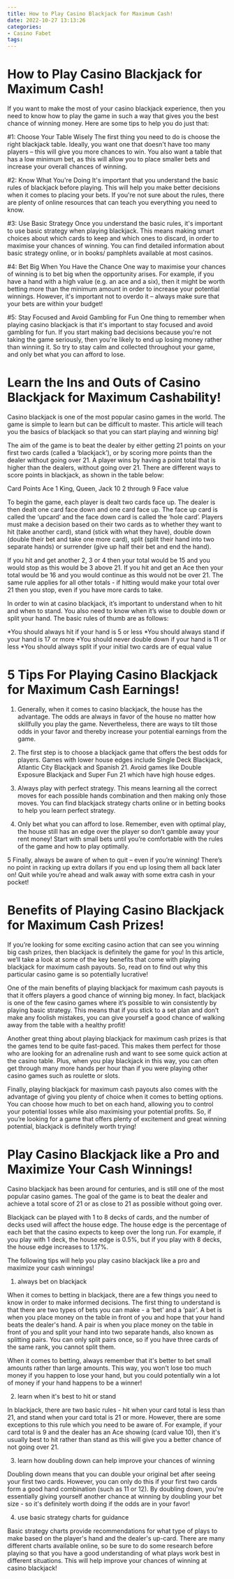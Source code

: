 ```yaml
---
title: How to Play Casino Blackjack for Maximum Cash! 
date: 2022-10-27 13:13:26
categories:
- Casino Fabet
tags:
---
```



# How to Play Casino Blackjack for Maximum Cash! 

If you want to make the most of your casino blackjack experience, then you need to know how to play the game in such a way that gives you the best chance of winning money. Here are some tips to help you do just that:

#1: Choose Your Table Wisely
The first thing you need to do is choose the right blackjack table. Ideally, you want one that doesn't have too many players – this will give you more chances to win. You also want a table that has a low minimum bet, as this will allow you to place smaller bets and increase your overall chances of winning.

#2: Know What You're Doing
It's important that you understand the basic rules of blackjack before playing. This will help you make better decisions when it comes to placing your bets. If you're not sure about the rules, there are plenty of online resources that can teach you everything you need to know.

#3: Use Basic Strategy
Once you understand the basic rules, it's important to use basic strategy when playing blackjack. This means making smart choices about which cards to keep and which ones to discard, in order to maximise your chances of winning. You can find detailed information about basic strategy online, or in books/ pamphlets available at most casinos.

#4: Bet Big When You Have the Chance
One way to maximise your chances of winning is to bet big when the opportunity arises. For example, if you have a hand with a high value (e.g. an ace and a six), then it might be worth betting more than the minimum amount in order to increase your potential winnings. However, it's important not to overdo it – always make sure that your bets are within your budget!

#5: Stay Focused and Avoid Gambling for Fun
One thing to remember when playing casino blackjack is that it's important to stay focused and avoid gambling for fun. If you start making bad decisions because you're not taking the game seriously, then you're likely to end up losing money rather than winning it. So try to stay calm and collected throughout your game, and only bet what you can afford to lose.

# Learn the Ins and Outs of Casino Blackjack for Maximum Cashability!

Casino blackjack is one of the most popular casino games in the world. The game is simple to learn but can be difficult to master. This article will teach you the basics of blackjack so that you can start playing and winning big!

The aim of the game is to beat the dealer by either getting 21 points on your first two cards (called a ‘blackjack’), or by scoring more points than the dealer without going over 21. A player wins by having a point total that is higher than the dealers, without going over 21. There are different ways to score points in blackjack, as shown in the table below:

 Card Points Ace 1 King, Queen, Jack 10 2 through 9 Face value

To begin the game, each player is dealt two cards face up. The dealer is then dealt one card face down and one card face up. The face up card is called the ‘upcard’ and the face down card is called the ‘hole card’. Players must make a decision based on their two cards as to whether they want to hit (take another card), stand (stick with what they have), double down (double their bet and take one more card), split (split their hand into two separate hands) or surrender (give up half their bet and end the hand).

If you hit and get another 2, 3 or 4 then your total would be 15 and you would stop as this would be 3 above 21. If you hit and get an Ace then your total would be 16 and you would continue as this would not be over 21. The same rule applies for all other totals - if hitting would make your total over 21 then you stop, even if you have more cards to take.

In order to win at casino blackjack, it’s important to understand when to hit and when to stand. You also need to know when it’s wise to double down or split your hand. The basic rules of thumb are as follows:






*You should always hit if your hand is 5 or less
*You should always stand if your hand is 17 or more
*You should never double down if your hand is 11 or less 
*You should always split if your initial two cards are of equal value

# 5 Tips For Playing Casino Blackjack for Maximum Cash Earnings!

1. Generally, when it comes to casino blackjack, the house has the advantage. The odds are always in favor of the house no matter how skillfully you play the game. Nevertheless, there are ways to tilt those odds in your favor and thereby increase your potential earnings from the game.

2. The first step is to choose a blackjack game that offers the best odds for players. Games with lower house edges include Single Deck Blackjack, Atlantic City Blackjack and Spanish 21. Avoid games like Double Exposure Blackjack and Super Fun 21 which have high house edges.

3. Always play with perfect strategy. This means learning all the correct moves for each possible hands combination and then making only those moves. You can find blackjack strategy charts online or in betting books to help you learn perfect strategy.

4. Only bet what you can afford to lose. Remember, even with optimal play, the house still has an edge over the player so don’t gamble away your rent money! Start with small bets until you’re comfortable with the rules of the game and how to play optimally.

5 Finally, always be aware of when to quit – even if you’re winning! There’s no point in racking up extra dollars if you end up losing them all back later on! Quit while you’re ahead and walk away with some extra cash in your pocket!

# Benefits of Playing Casino Blackjack for Maximum Cash Prizes!

If you’re looking for some exciting casino action that can see you winning big cash prizes, then blackjack is definitely the game for you! In this article, we’ll take a look at some of the key benefits that come with playing blackjack for maximum cash payouts. So, read on to find out why this particular casino game is so potentially lucrative!

One of the main benefits of playing blackjack for maximum cash payouts is that it offers players a good chance of winning big money. In fact, blackjack is one of the few casino games where it’s possible to win consistently by playing basic strategy. This means that if you stick to a set plan and don’t make any foolish mistakes, you can give yourself a good chance of walking away from the table with a healthy profit!

Another great thing about playing blackjack for maximum cash prizes is that the games tend to be quite fast-paced. This makes them perfect for those who are looking for an adrenaline rush and want to see some quick action at the casino table. Plus, when you play blackjack in this way, you can often get through many more hands per hour than if you were playing other casino games such as roulette or slots.

Finally, playing blackjack for maximum cash payouts also comes with the advantage of giving you plenty of choice when it comes to betting options. You can choose how much to bet on each hand, allowing you to control your potential losses while also maximising your potential profits. So, if you’re looking for a game that offers plenty of excitement and great winning potential, blackjack is definitely worth trying!

# Play Casino Blackjack like a Pro and Maximize Your Cash Winnings!

Casino blackjack has been around for centuries, and is still one of the most popular casino games. The goal of the game is to beat the dealer and achieve a total score of 21 or as close to 21 as possible without going over.

Blackjack can be played with 1 to 8 decks of cards, and the number of decks used will affect the house edge. The house edge is the percentage of each bet that the casino expects to keep over the long run. For example, if you play with 1 deck, the house edge is 0.5%, but if you play with 8 decks, the house edge increases to 1.17%.

The following tips will help you play casino blackjack like a pro and maximize your cash winnings!

1. always bet on blackjack

When it comes to betting in blackjack, there are a few things you need to know in order to make informed decisions. The first thing to understand is that there are two types of bets you can make - a ‘bet’ and a ‘pair’. A bet is when you place money on the table in front of you and hope that your hand beats the dealer's hand. A pair is when you place money on the table in front of you and split your hand into two separate hands, also known as splitting pairs. You can only split pairs once, so if you have three cards of the same rank, you cannot split them.

When it comes to betting, always remember that it's better to bet small amounts rather than large amounts. This way, you won't lose too much money if you happen to lose your hand, but you could potentially win a lot of money if your hand happens to be a winner!

2. learn when it's best to hit or stand

In blackjack, there are two basic rules - hit when your card total is less than 21, and stand when your card total is 21 or more. However, there are some exceptions to this rule which you need to be aware of. For example, if your card total is 9 and the dealer has an Ace showing (card value 10), then it's usually best to hit rather than stand as this will give you a better chance of not going over 21.

3. learn how doubling down can help improve your chances of winning

Doubling down means that you can double your original bet after seeing your first two cards. However, you can only do this if your first two cards form a good hand combination (such as 11 or 12). By doubling down, you're essentially giving yourself another chance at winning by doubling your bet size - so it's definitely worth doing if the odds are in your favor!

4. use basic strategy charts for guidance

Basic strategy charts provide recommendations for what type of plays to make based on the player's hand and the dealer's up-card. There are many different charts available online, so be sure to do some research before playing so that you have a good understanding of what plays work best in different situations. This will help improve your chances of winning at casino blackjack!
